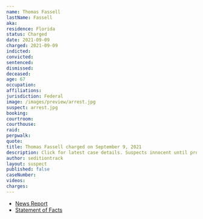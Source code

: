 ```yaml
---
name: Thomas Fassell
lastName: Fassell
aka:
residence: Florida
status: Charged
date: 2021-09-09
charged: 2021-09-09
indicted:
convicted:
sentenced:
dismissed:
deceased:
age: 67
occupation:
affiliations:
jurisdiction: Federal
image: /images/preview/arrest.jpg
suspect: arrest.jpg
booking:
courtroom:
courthouse:
raid:
perpwalk:
quote:
title: Thomas Fassell charged on September 9, 2021
description: Click for latest case details. Suspects innocent until proven guilty.
author: seditiontrack
layout: suspect
published: false
caseNumber:
videos:
charges:
---
```


- [News Report](https://www.tampabay.com/news/crime/2021/09/17/largo-woman-smoked-in-capitol-during-riot-now-she-husband-face-charges/)
- [Statement of Facts](https://extremism.gwu.edu/sites/g/files/zaxdzs2191/f/Thomas%20and%20Marilyn%20Fassell%20Statement%20of%20Facts.pdf)
